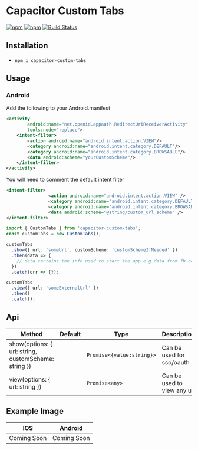 # Capacitor Custom Tabs

[![npm](https://img.shields.io/npm/v/capacitor-custom-tabs.svg)](https://www.npmjs.com/package/capacitor-custom-tabs)
[![npm](https://img.shields.io/npm/dt/capacitor-custom-tabs.svg?label=npm%20downloads)](https://www.npmjs.com/package/capacitor-custom-tabs)
[![Build Status](https://travis-ci.org/triniwiz/capacitor-custom-tabs.svg?branch=master)](https://travis-ci.org/triniwiz/capacitor-custom-tabs)

## Installation

- `npm i capacitor-custom-tabs`

## Usage

### Android

Add the following to your Android.manifest

```xml
<activity
        android:name="net.openid.appauth.RedirectUriReceiverActivity"
        tools:node="replace">
    <intent-filter>
        <action android:name="android.intent.action.VIEW"/>
        <category android:name="android.intent.category.DEFAULT"/>
        <category android:name="android.intent.category.BROWSABLE"/>
        <data android:scheme="yourCustomScheme"/>
    </intent-filter>
</activity>
```

You will need to comment the default intent filter

```xml
<intent-filter>
                <action android:name="android.intent.action.VIEW" />
                <category android:name="android.intent.category.DEFAULT" />
                <category android:name="android.intent.category.BROWSABLE" />
                <data android:scheme="@string/custom_url_scheme" />
</intent-filter>
```

```ts
import { CustomTabs } from 'capacitor-custom-tabs';
const customTabs = new CustomTabs();

customTabs
  .show({ url: 'someUrl', customScheme: 'customSchemeIfNeeded' })
  .then(data => {
    // data contains the info used to start the app e.g data from fb callback
  })
  .catch(err => {});

customTabs
  .view({ url: 'someExternalUrl' })
  .then()
  .catch();
```

## Api

| Method                                               | Default | Type                      | Description                 |
| ---------------------------------------------------- | ------- | ------------------------- | --------------------------- |
| show(options: { url: string, customScheme: string }) |         | `Promise<{value:string}>` | Can be used for sso/oauth   |
| view(options: { url: string })                       |         | `Promise<any>`            | Can be used to view any url |

## Example Image

| IOS         | Android     |
| ----------- | ----------- |
| Coming Soon | Coming Soon |
